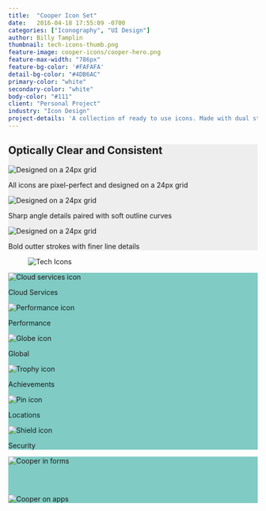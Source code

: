 ```yaml
---
title:  "Cooper Icon Set"
date:   2016-04-18 17:55:09 -0700
categories: ["Iconography", "UI Design"]
author: Billy Tamplin
thumbnail: tech-icons-thumb.png
feature-image: cooper-icons/cooper-hero.png
feature-max-width: "786px"
feature-bg-color: '#FAFAFA'
detail-bg-color: "#4DB6AC"
primary-color: "white"
secondary-color: "white"
body-color: "#111"
client: "Personal Project"
industry: "Icon Design"
project-details: 'A collection of ready to use icons. Made with dual stroke widths, these icons are easy to use and customizable.'
---
```

<section class="container-fluid content-block" style="background: #eee;">
  <div class="container">
    <div class="row">
    <div class="col-sm-8 description center">
      <h2>Optically Clear and Consistent</h2>
    </div>
      <div class="feature col-xs-12 col-md-4">
        <img src="../img/cooper-icons/pixel-grid.png" alt="Designed on a 24px grid">
        <p>All icons are pixel-perfect and designed on a 24px grid</p>
      </div>
      <div class="feature col-xs-12 col-md-4">
        <img src="../img/cooper-icons/curves-angles.png" alt="Designed on a 24px grid">
        <p>Sharp angle details paired with soft outline curves</p>
      </div>
      <div class="feature col-xs-12 col-md-4">
        <img src="../img/cooper-icons/dual-stroke.png" alt="Designed on a 24px grid">
        <p>Bold outter strokes with finer line details</p>
      </div>
    </div>
  </div>
</section>

<section class="container content-block">
  <div class="row">
    <figure class="col-sm-8 col-sm-offset-2">
      <img src="../img/cooper-icons/cooper-icon-gallery.png" alt="Tech Icons">
    </figure>
  </div>
</section>

<section class="container-fluid content-block full-gallery" style="background: #80CBC4;">
    <div class="row">
      <div class="col-xs-6 col-md-4">
        <img src="../img/cooper-icons/cloud-check.png" alt="Cloud services icon">
        <p>Cloud Services</p>
      </div>
      <div class="col-xs-6 col-md-4">
        <img src="../img/cooper-icons/performance.png" alt="Performance icon">
        <p>Performance</p>
      </div>
      <div class="col-xs-6 col-md-4">
        <img src="../img/cooper-icons/globe.png" alt="Globe icon">
        <p>Global</p>
      </div>
      <div class="col-xs-6 col-md-4">
        <img src="../img/cooper-icons/trophy.png" alt="Trophy icon">
        <p>Achievements</p>
      </div>
      <div class="col-xs-6 col-md-4">
        <img src="../img/cooper-icons/pin.png" alt="Pin icon">
        <p>Locations</p>
      </div>
      <div class="col-xs-6 col-md-4">
        <img src="../img/cooper-icons/shield.png" alt="Shield icon">
        <p>Security</p>
      </div>
  </div>
</section>

<section class="container-fluid content-block" style="background: #80CBC4;">
  <div class="container side-by-side">
    <div class="row">
      <div class="col-xs-12 col-md-6">
        <img src="../img/cooper-icons/cooper-form.png" alt="Cooper in forms" style="max-width: 480px; margin-bottom: 60px;">
      </div>
      <div class="col-xs-12 col-md-6">
        <img src="../img/cooper-icons/cooper-mobile.png" alt="Cooper on apps" style="max-width: 400px;">
      </div>
    </div>
  </div>
</section>
